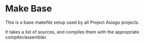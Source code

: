 # Make Base
This is a base makefile setup used by all Project Asiago projects.

It takes a list of sources, and compiles them with the appropriate compiler/assembler.

